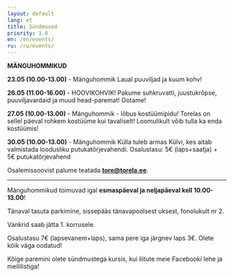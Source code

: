 ```yaml
---
layout: default
lang: et
title: Sündmused
priority: 1.0
en: /en/events/
ru: /ru/events/
---
```


**MÄNGUHOMMIKUD**

**23.05 (10.00-13.00)** - Mänguhommik
                          Laual puuviljad ja kuum kohv! 

**26.05 (11.00-16.00)** - HOOVIKOHVIK! 
                          Pakume suhkruvatti, juustukrõpse, puuviljavardaid ja muud head-paremat! Ootame! 

**27.05 (10.00-13.00)** - Mänguhommik - lõbus kostüümipidu! 
                          Torelas on sellel päeval rohkem kostüüme kui tavaliselt! Loomulikult võib tulla ka enda kostüümis!

**30.05 (10.00-13.00)** - Mänguhommik
                          Külla tuleb armas Külvi, kes aitab valmistada loodusliku putukatõrjevahendi.
                          Osalustasu: 5€ (laps+saatja) + 5€ putukatõrjevahend


Osalemissoovist palume teatada **tore@torela.ee**.

***

Mänguhommikud toimuvad igal **esmaspäeval ja neljapäeval kell 10.00-13.00**! 

Tänaval tasuta parkimine, sissepääs tänavapoolsest uksest, fonolukult nr 2.

Vankrid saab jätta 1. korrusele.

Osalustasu 7€ (lapsevanem+laps), sama pere iga järgnev laps 3€.
Olete kõik väga oodatud!



Kõige paremini olete sündmustega kursis, kui liitute meie Facebooki lehe ja meililistiga!
